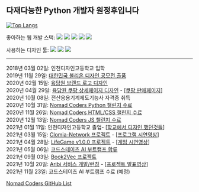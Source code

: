 다재다능한 Python 개발자 원정후입니다
---
[![Top Langs](https://github-readme-stats.vercel.app/api/top-langs/?username=clomia&hide=Jupyter%20Notebook&layout=compact)](https://github.com/anuraghazra/github-readme-stats)

좋아하는 웹 개발 스택: <img src="https://img.shields.io/badge/Python-3776AB?style=flat-square&logo=Python&logoColor=white"/> <img src="https://img.shields.io/badge/Django-092E20?style=flat-square&logo=Django&logoColor=white"/> <img src="https://img.shields.io/badge/Amazon AWS-232F3E?style=flat-square&logo=Amazon AWS&logoColor=white"/> <img src="https://img.shields.io/badge/JavaScript-F7DF1E?style=flat-square&logo=JavaScript&logoColor=white"/> <img src="https://img.shields.io/badge/CSS3-1572B6?style=flat-square&logo=CSS3&logoColor=white"/>


사용하는 디자인 툴: <img src="https://img.shields.io/badge/Adobe Illustrator-FF9A00?style=flat-square&logo=Adobe Illustrator&logoColor=white"/> <img src="https://img.shields.io/badge/Adobe Photoshop-31A8FF?style=flat-square&logo=Adobe Photoshop&logoColor=white"/> <img src="https://img.shields.io/badge/Adobe Premiere Pro-9999FF?style=flat-square&logo=Adobe Premiere Pro&logoColor=white"/>  

--- 


2018년 03월 02일: 인천디자인고등학교 입학  
2019년 11월 29일: [대한민국 불리온 디자인 공모전 출품](https://drive.google.com/file/d/1GfyTq8LSErdfTZ3X0A1rv0Yly2osHsbp/view?usp=sharing)  
2020년 02월 15일: [육담원 브랜드 로고 디자인](https://drive.google.com/file/d/1OarcWQuopA1BDjU7ZNhAms40yZHnpZd-/view?usp=sharing)  
2020년 04월 29일: [육담원 쿠팡 상세페이지 디자인](https://thumbnail10.coupangcdn.com/thumbnails/remote/q89/image/vendor_inventory/12c3/ac2270e6f14550143e1b80ed07fe4063b16b78908d569487ebd390618cc2.jpg) - [[쿠팡 판매페이지]](https://www.coupang.com/vp/products/5208246228?itemId=7277670164&vendorItemId=74568999404&q=%EC%9C%A1%EB%8B%B4%EC%9B%90&itemsCount=36&searchId=485a47dd2755409cb9f6f9ba90349aaf&rank=1&isAddedCart=)  
2020년 10월 08일: 전산응용기계제도기능사 자격증 취득  
2020년 10월 31일: [Nomad Coders Python 챌린지 수료](https://nomadcoders.co/certs/96ae9432-a982-420f-b113-39c9874e30ea)  
2020년 11월 26일: [Nomad Coders HTML/CSS 챌린지 수료](https://nomadcoders.co/certs/26a76bfd-8f67-4ecd-a886-fd64b40a2797)  
2020년 12월 13일: [Nomad Coders JS 챌린지 수료](https://nomadcoders.co/certs/ad5f31f6-5cf7-4662-b036-216c6b28a91c)  
2021년 01월 11일: 인천디자인고등학교 졸업- [[학교에서 디자인 했던것들](https://drive.google.com/drive/folders/1_1Cksyt6F45RM-ns83zk1an6VkIN-xFg?usp=sharing)]    
2021년 03월 15일: [Clomia-Network 프로젝트](https://github.com/clomia/Clomia-Network) - [[프로그램 시연영상](https://youtu.be/Vqp2ksNoa38)]  
2021년 04월 28일: [LifeGame v1.0.0 프로젝트](https://github.com/clomia/LifeGame) - [[게임 시연영상](https://youtu.be/MCcvHmha7Hc)]  
2021년 05월 06일: [코드스테이츠 AI 부트캠프 합류](https://www.codestates.com/course/ai)  
2021년 09월 03일: [Book2Vec 프로젝트](https://github.com/clomia/Book2Vec)  
2021년 10월 20일: [Aribi 서비스 개발/런칭](https://clomia.aribi.community/) - [[프로젝트 발표영상](https://youtu.be/AGE5lyE0TgU)]  
2021년 11월 23일: 코드스테이츠 AI 부트캠프 수료 (예정)  
 
 
 
 
[Nomad Coders GitHub List](https://github.com/nomadcoders/nomadcoders-github-list)
